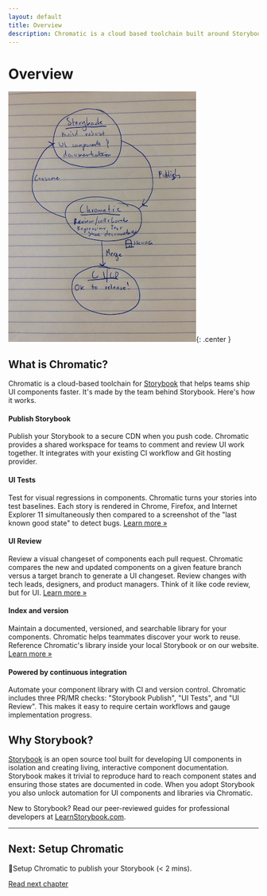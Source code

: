 ```yaml
---
layout: default
title: Overview
description: Chromatic is a cloud based toolchain built around Storybook to help teams develop robust UI components faster, together.
---
```


# Overview

![Chromatic Overview](img/overview.png){: .center }

## What is Chromatic?

Chromatic is a cloud-based toolchain for [Storybook](https://storybook.js.org) that helps teams ship UI components faster. It's made by the team behind Storybook. Here's how it works.

#### Publish Storybook

Publish your Storybook to a secure CDN when you push code. Chromatic provides a shared workspace for teams to comment and review UI work together. It integrates with your existing CI workflow and Git hosting provider.

#### UI Tests

Test for visual regressions in components. Chromatic turns your stories into test baselines. Each story is rendered in Chrome, Firefox, and Internet Explorer 11 simultaneously then compared to a screenshot of the "last known good state" to detect bugs. [Learn more »](test)

#### UI Review

Review a visual changeset of components each pull request. Chromatic compares the new and updated components on a given feature branch versus a target branch to generate a UI changeset. Review changes with tech leads, designers, and product managers. Think of it like code review, but for UI. [Learn more »](review)

#### Index and version

Maintain a documented, versioned, and searchable library for your components. Chromatic helps teammates discover your work to reuse. Reference Chromatic's library inside your local Storybook or on our website. [Learn more »](document)

#### Powered by continuous integration

Automate your component library with CI and version control. Chromatic includes three PR/MR checks: "Storybook Publish", "UI Tests", and "UI Review". This makes it easy to require certain workflows and gauge implementation progress.

## Why Storybook?

[Storybook](http://storybook.js.org) is an open source tool built for developing UI components in isolation and creating living, interactive component documentation. Storybook makes it trivial to reproduce hard to reach component states and ensuring those states are documented in code. When you adopt Storybook you also unlock automation for UI components and libraries via Chromatic.

New to Storybook? Read our peer-reviewed guides for professional developers at [LearnStorybook.com](https://learnstorybook.com).

---

## Next: Setup Chromatic

🎉Setup Chromatic to publish your Storybook (< 2 mins).

<a class="btn primary round" href="/setup">Read next chapter</a>

